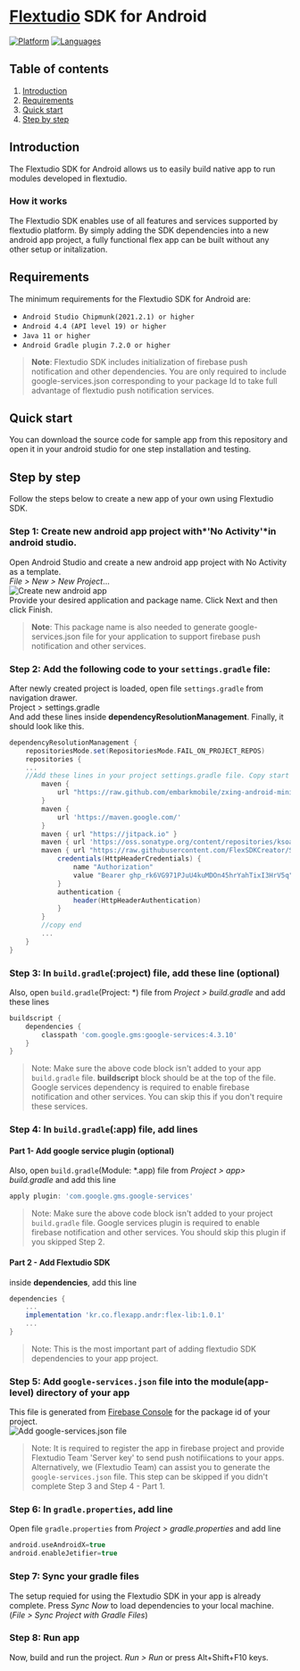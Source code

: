 # [Flextudio](https://flextudio.com) SDK for Android

[![Platform](https://img.shields.io/badge/platform-android-orange.svg)](https://github.com/FlexSDKUser/FlexApp-Andriod)
[![Languages](https://img.shields.io/badge/language-java-orange.svg)](https://github.com/FlexSDKUser/FlexApp-Andriod)


## Table of contents

1.  [Introduction](#introduction)
1.  [Requirements](#requirements)
1.  [Quick start](#quick-start)
1.  [Step by step](#step-by-step)


## Introduction

The Flextudio SDK for Android allows us to easily build native app to run modules developed in flextudio.
<br />

### How it works

The Flextudio SDK enables use of all features and services supported by flextudio platform. By simply adding the SDK dependencies into a new android app project, a fully functional flex app can be built without any other setup or initalization.

## Requirements

The minimum requirements for the Flextudio SDK for Android are:
- `Android Studio Chipmunk(2021.2.1) or higher`
- `Android 4.4 (API level 19) or higher`
- `Java 11 or higher`
- `Android Gradle plugin 7.2.0 or higher`

> **Note**: Flextudio SDK includes initialization of firebase push notification and other dependencies. You are only required to include google-services.json corresponding to your package Id to take full advantage of flextudio push notification services.

## Quick start

You can download the source code for sample app from this repository and open it in your android studio for one step installation and testing.

## Step by step
Follow the steps below to create a new app of your own using Flextudio SDK.

### Step 1:  Create new android app project with*'No Activity'*in android studio.
Open Android Studio and create a new android app project with No Activity as a template.  
_File > New > New Project_…  
![Create new android app](https://create-s3-test1.s3.ap-northeast-2.amazonaws.com/readme-andr-sdk/CreateProj.png "Create new android app")  
Provide your desired application and package name.
Click Next and then click Finish.
> **Note**: This package name is also needed to generate google-services.json file for your application to support firebase push notification and other services.


### Step 2: Add the following code to your `settings.gradle` file:
After newly created project is loaded, open file `settings.gradle` from navigation drawer.  
Project > settings.gradle  
And add these lines inside **dependencyResolutionManagement**. Finally, it should look like this.
```gradle
dependencyResolutionManagement {
    repositoriesMode.set(RepositoriesMode.FAIL_ON_PROJECT_REPOS)
    repositories {
    ...
	//Add these lines in your project settings.gradle file. Copy start
        maven {
            url "https://raw.github.com/embarkmobile/zxing-android-minimal/mvn-repo/maven-repository/"
        }
        maven {
            url 'https://maven.google.com/'
        }
        maven { url "https://jitpack.io" }
        maven { url 'https://oss.sonatype.org/content/repositories/ksoap2-android-releases' }
        maven { url "https://raw.githubusercontent.com/FlexSDKCreator/SDK_Andriod/main"
            credentials(HttpHeaderCredentials) {
                name "Authorization"
                value "Bearer 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"
            }
            authentication {
                header(HttpHeaderAuthentication)
            }
        }
		//copy end
		...
    }
}

```
### Step 3: In `build.gradle`(:project) file,  add  these line (optional)
Also, open `build.gradle`(Project: *) file from _Project > build.gradle_ and add these lines
```gradle
buildscript {
    dependencies {
        classpath 'com.google.gms:google-services:4.3.10'
    }
}
```
> Note: Make sure the above code block isn't added to your app `build.gradle` file. **buildscript** block should be at the top of the file. Google services dependency is required to enable firebase notification and other services. You can skip this if you don't require these services.

### Step 4: In `build.gradle`(:app) file,  add  lines

#### Part 1- Add google service plugin (optional)
Also, open `build.gradle`(Module: *.app) file from _Project > app> build.gradle_ and add this line
```gradle
apply plugin: 'com.google.gms.google-services'
```

> Note: Make sure the above code block isn't added to your project `build.gradle` file. Google services plugin is required to enable firebase notification and other services. You should skip this plugin if you skipped Step 2.

#### Part 2 - Add Flextudio SDK
inside **dependencies**, add this line
```gradle
dependencies {
	...
	implementation 'kr.co.flexapp.andr:flex-lib:1.0.1'
	...
}
```
> Note: This is the most important part of adding flextudio SDK dependencies to your app project.

### Step 5: Add `google-services.json` file into the module(app-level) directory of your app  
This file is generated from [Firebase Console](https://console.firebase.google.com/ "Firebase Console") for the package id of your project.  
![Add google-services.json file](https://create-s3-test1.s3.ap-northeast-2.amazonaws.com/readme-andr-sdk/googlesvc.png "Add google-services.json file")
> Note: It is required to register the app in firebase project and provide Flextudio Team 'Server key' to send push notifiications to your apps. Alternatively, we (Flextudio Team) can assist you to generate the  `google-services.json` file. This step can be skipped if you didn't complete Step 3 and Step 4 - Part 1.

### Step 6: In `gradle.properties`, add  line
Open file `gradle.properties` from _Project > gradle.properties_ and add  line
```gradle
android.useAndroidX=true
android.enableJetifier=true
```
### Step 7: Sync your gradle files
The setup requied for using the Flextudio SDK in your app is already complete. Press *Sync Now* to load dependencies to your local machine. (_File > Sync Project with Gradle Files_)

### Step 8: Run app
Now, build  and run the project.
_Run >   Run_ or  press Alt+Shift+F10 keys.
